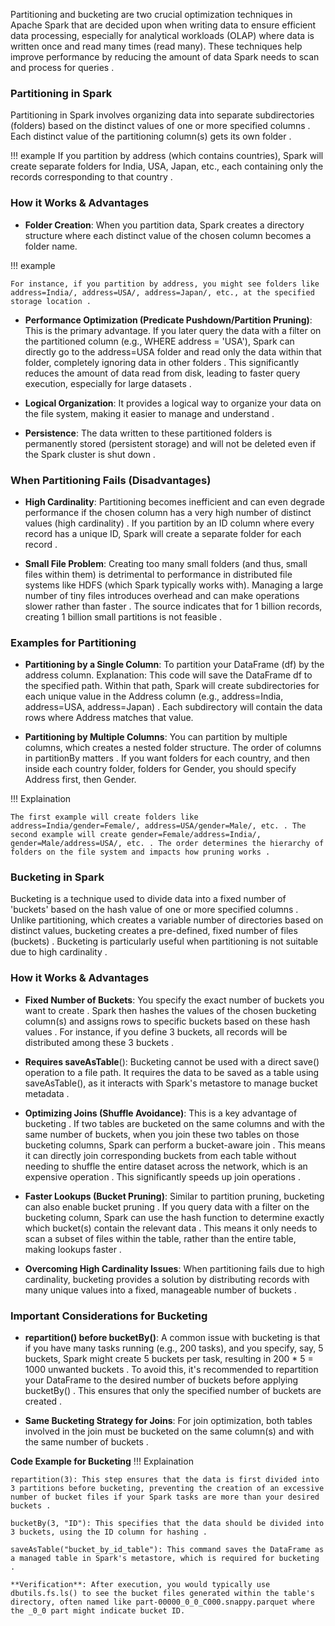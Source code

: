 Partitioning and bucketing are two crucial optimization techniques in Apache Spark that are decided upon when writing data to ensure efficient data processing, especially for analytical workloads (OLAP) where data is written once and read many times (read many). These techniques help improve performance by reducing the amount of data Spark needs to scan and process for queries .

### **Partitioning in Spark**

Partitioning in Spark involves organizing data into separate subdirectories (folders) based on the distinct values of one or more specified columns . Each distinct value of the partitioning column(s) gets its own folder . 

!!! example
    If you partition by address (which contains countries), Spark will create separate folders for India, USA, Japan, etc., each containing only the records corresponding to that country .

### **How it Works & Advantages**

- **Folder Creation**: When you partition data, Spark creates a directory structure where each distinct value of the chosen column becomes a folder name. 

!!! example
    
    For instance, if you partition by address, you might see folders like address=India/, address=USA/, address=Japan/, etc., at the specified storage location .

- **Performance Optimization (Predicate Pushdown/Partition Pruning)**: This is the primary advantage. If you later query the data with a filter on the partitioned column (e.g., WHERE address = 'USA'), Spark can directly go to the address=USA folder and read only the data within that folder, completely ignoring data in other folders . This significantly reduces the amount of data read from disk, leading to faster query execution, especially for large datasets .

- **Logical Organization**: It provides a logical way to organize your data on the file system, making it easier to manage and understand .

- **Persistence**: The data written to these partitioned folders is permanently stored (persistent storage) and will not be deleted even if the Spark cluster is shut down .

### **When Partitioning Fails (Disadvantages)**

- **High Cardinality**: Partitioning becomes inefficient and can even degrade performance if the chosen column has a very high number of distinct values (high cardinality) . If you partition by an ID column where every record has a unique ID, Spark will create a separate folder for each record .

- **Small File Problem**: Creating too many small folders (and thus, small files within them) is detrimental to performance in distributed file systems like HDFS (which Spark typically works with). Managing a large number of tiny files introduces overhead and can make operations slower rather than faster . The source indicates that for 1 billion records, creating 1 billion small partitions is not feasible .

### **Examples for Partitioning**

- **Partitioning by a Single Column**: To partition your DataFrame (df) by the address column.
   Explanation: This code will save the DataFrame df to the specified path. Within that path, Spark will create subdirectories for each unique value in the Address column (e.g., address=India, address=USA, address=Japan) . Each subdirectory will contain the data rows where Address matches that value.

- **Partitioning by Multiple Columns**: You can partition by multiple columns, which creates a nested folder structure. The order of columns in partitionBy matters . If you want folders for each country, and then inside each country folder, folders for Gender, you should specify Address first, then Gender.

!!! Explaination
    
    The first example will create folders like address=India/gender=Female/, address=USA/gender=Male/, etc. . The second example will create gender=Female/address=India/, gender=Male/address=USA/, etc. . The order determines the hierarchy of folders on the file system and impacts how pruning works .

### **Bucketing in Spark**

Bucketing is a technique used to divide data into a fixed number of 'buckets' based on the hash value of one or more specified columns . Unlike partitioning, which creates a variable number of directories based on distinct values, bucketing creates a pre-defined, fixed number of files (buckets) . Bucketing is particularly useful when partitioning is not suitable due to high cardinality .

### **How it Works & Advantages**

- **Fixed Number of Buckets**: You specify the exact number of buckets you want to create . Spark then hashes the values of the chosen bucketing column(s) and assigns rows to specific buckets based on these hash values . For instance, if you define 3 buckets, all records will be distributed among these 3 buckets .

- **Requires saveAsTable**(): Bucketing cannot be used with a direct save() operation to a file path. It requires the data to be saved as a table using saveAsTable(), as it interacts with Spark's metastore to manage bucket metadata .

- **Optimizing Joins (Shuffle Avoidance)**: This is a key advantage of bucketing . If two tables are bucketed on the same columns and with the same number of buckets, when you join these two tables on those bucketing columns, Spark can perform a bucket-aware join . This means it can directly join corresponding buckets from each table without needing to shuffle the entire dataset across the network, which is an expensive operation . This significantly speeds up join operations .

- **Faster Lookups (Bucket Pruning)**: Similar to partition pruning, bucketing can also enable bucket pruning . If you query data with a filter on the bucketing column, Spark can use the hash function to determine exactly which bucket(s) contain the relevant data . This means it only needs to scan a subset of files within the table, rather than the entire table, making lookups faster .

- **Overcoming High Cardinality Issues**: When partitioning fails due to high cardinality, bucketing provides a solution by distributing records with many unique values into a fixed, manageable number of buckets .

### **Important Considerations for Bucketing**

- **repartition() before bucketBy()**: A common issue with bucketing is that if you have many tasks running (e.g., 200 tasks), and you specify, say, 5 buckets, Spark might create 5 buckets per task, resulting in 200 * 5 = 1000 unwanted buckets . To avoid this, it's recommended to repartition your DataFrame to the desired number of buckets before applying bucketBy() . This ensures that only the specified number of buckets are created .

- **Same Bucketing Strategy for Joins**: For join optimization, both tables involved in the join must be bucketed on the same column(s) and with the same number of buckets .

**Code Example for Bucketing**
!!! Explaination

    repartition(3): This step ensures that the data is first divided into 3 partitions before bucketing, preventing the creation of an excessive number of bucket files if your Spark tasks are more than your desired buckets .
   
    bucketBy(3, "ID"): This specifies that the data should be divided into 3 buckets, using the ID column for hashing .
   
    saveAsTable("bucket_by_id_table"): This command saves the DataFrame as a managed table in Spark's metastore, which is required for bucketing .

    **Verification**: After execution, you would typically use dbutils.fs.ls() to see the bucket files generated within the table's directory, often named like part-00000_0_0_C000.snappy.parquet where the _0_0 part might indicate bucket ID.
